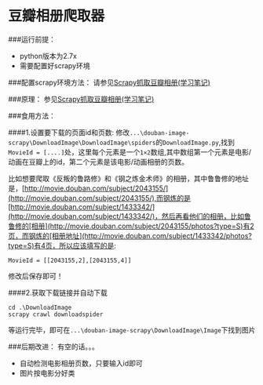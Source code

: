 豆瓣相册爬取器
===================


###运行前提：

* python版本为2.7x
* 需要配置好scrapy环境

###配置scrapy环境方法：
请参见[Scrapy抓取豆瓣相册(学习笔记)](http://www.kylen314.com/archives/1529)

###原理：
参见[Scrapy抓取豆瓣相册(学习笔记)](http://www.kylen314.com/archives/1529)

###食用方法：

####1.设置要下载的页面id和页数:
修改`...\douban-image-scrapy\DownloadImage\DownloadImage\spiders`的`DownloadImage.py`,找到`MovieId = [....]`处，这里每个元素是一个`1×2`数组,其中数组第一个元素是电影/动画在豆瓣上的id，第二个元素是该电影/动画相册的页数。

比如想要爬取《反叛的鲁路修》和《钢之炼金术师》的相册，其中鲁鲁修的地址是，[http://movie.douban.com/subject/2043155/](http://movie.douban.com/subject/2043155/),而钢炼的是[http://movie.douban.com/subject/1433342/](http://movie.douban.com/subject/1433342/)，然后再看他们的相册，比如鲁鲁修的[相册](http://movie.douban.com/subject/2043155/photos?type=S)有2页，而钢炼的[相册地址](http://movie.douban.com/subject/1433342/photos?type=S)有4页，所以应该填写的是:
```
MovieId = [[2043155,2],[2043155,4]]
```
修改后保存即可！

####2.获取下载链接并自动下载

```
cd .\DownloadImage
scrapy crawl downloadspider
```

等运行完毕，即可在`...\douban-image-scrapy\DownloadImage\Image`下找到图片

###后期改进：
有空的话。。。
* 自动检测电影相册页数，只要输入id即可
* 图片按电影分好类
